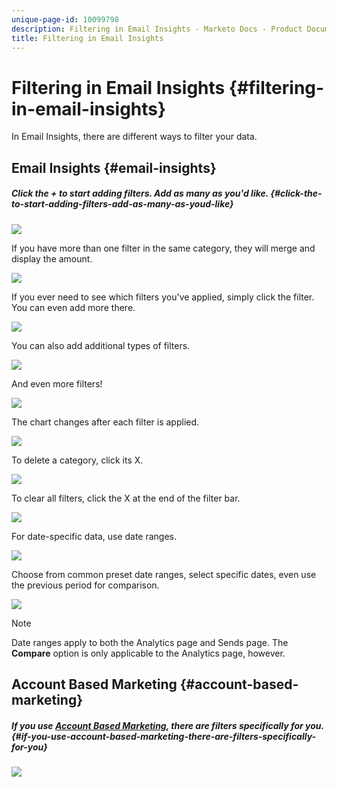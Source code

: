 ```yaml
---
unique-page-id: 10099798
description: Filtering in Email Insights - Marketo Docs - Product Documentation
title: Filtering in Email Insights
---
```


# Filtering in Email Insights {#filtering-in-email-insights}

In Email Insights, there are different ways to filter your data.

## Email Insights {#email-insights}

##### Click the + to start adding filters. Add as many as you'd like. {#click-the-to-start-adding-filters-add-as-many-as-youd-like}

![](assets/one-2.png)

If you have more than one filter in the same category, they will merge and display the amount.

![](assets/state.png)

If you ever need to see which filters you've applied, simply click the filter. You can even add more there.

![](assets/states.png)

You can also add additional types of filters.

![](assets/os.png)

And even more filters!

![](assets/more-filters.png)

The chart changes after each filter is applied.

![](assets/filtered-chart.png)

To delete a category, click its X.

![](assets/filter1.png)

To clear all filters, click the X at the end of the filter bar.

![](assets/filter2.png)

For date-specific data, use date ranges.

![](assets/date-click.png)

Choose from common preset date ranges, select specific dates, even use the previous period for comparison.

![](assets/date-range.png)

>[!NOTE]
>
>Date ranges apply to both the Analytics page and Sends page. The **Compare** option is only applicable to the Analytics page, however.

## Account Based Marketing {#account-based-marketing}

##### If you use [Account Based Marketing](http://docs.marketo.com/display/DOCS/Account+Based+Marketing+Overview), there are filters specifically for you. {#if-you-use-account-based-marketing-there-are-filters-specifically-for-you}

![](assets/abm.png)

